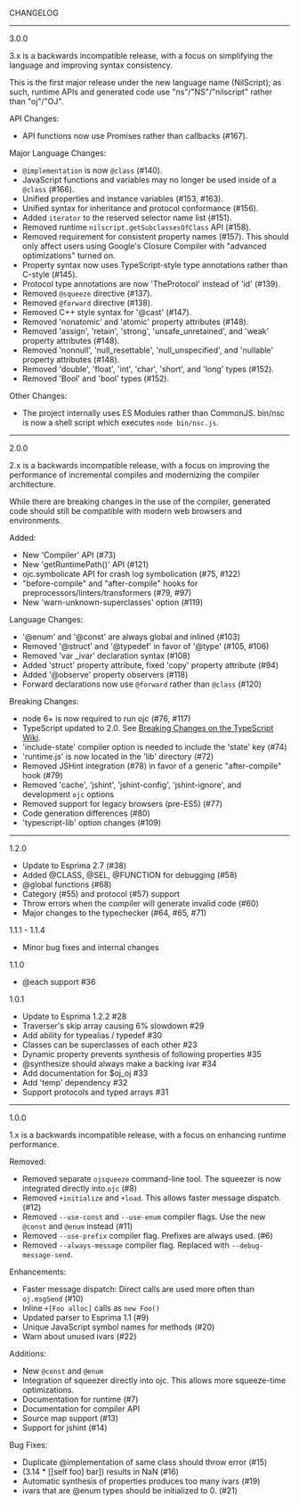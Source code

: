 CHANGELOG

---

3.0.0

3.x is a backwards incompatible release, with a focus on simplifying the language and improving
syntax consistency.

This is the first major release under the new language name (NilScript); as such,
runtime APIs and generated code use "ns"/"NS"/"nilscript" rather than "oj"/"OJ".

API Changes:
 - API functions now use Promises rather than callbacks (#167).

Major Language Changes:
 - `@implementation` is now `@class` (#140).
 - JavaScript functions and variables may no longer be used inside of a `@class` (#166).
 - Unified properties and instance variables (#153, #163).
 - Unified syntax for inheritance and protocol conformance (#156).
 - Added `iterator` to the reserved selector name list (#151).
 - Removed runtime `nilscript.getSubclassesOfClass` API (#158).
 - Removed requirement for consistent property names (#157). This should only affect users
   using Google's Closure Compiler with "advanced optimizations" turned on.
 - Property syntax now uses TypeScript-style type annotations rather than C-style (#145).
 - Protocol type annotations are now 'TheProtocol' instead of 'id<TheProtocol>' (#139).
 - Removed `@squeeze` directive (#137).
 - Removed `@forward` directive (#138).
 - Removed C++ style syntax for '@cast' (#147).
 - Removed 'nonatomic' and 'atomic' property attributes (#148).
 - Removed 'assign', 'retain', 'strong', 'unsafe_unretained', and 'weak' property attributes (#148).
 - Removed 'nonnull', 'null_resettable', 'null_unspecified', and 'nullable' property attributes (#148).
 - Removed 'double', 'float', 'int', 'char', 'short', and 'long' types (#152).
 - Removed 'Bool' and 'bool' types (#152).

Other Changes:
 - The project internally uses ES Modules rather than CommonJS. bin/nsc is now
   a shell script which executes `node bin/nsc.js`. 

---

2.0.0

2.x is a backwards incompatible release, with a focus on improving the performance of incremental compiles
and modernizing the compiler architecture.

While there are breaking changes in the use of the compiler, generated code should still be compatible
with modern web browsers and environments.

Added:
  - New 'Compiler' API (#73)
  - New 'getRuntimePath()' API (#121)
  - ojc.symbolicate API for crash log symbolication (#75, #122)
  - "before-compile" and "after-compile" hooks for preprocessors/linters/transformers (#79, #97)
  - New 'warn-unknown-superclasses' option (#119)

Language Changes:
  - '@enum' and '@const' are always global and inlined (#103)
  - Removed '@struct' and '@typedef' in favor of '@type' (#105, #106)
  - Removed 'var _ivar' declaration syntax (#108)
  - Added 'struct' property attribute, fixed 'copy' property attribute (#94)
  - Added '@observe' property observers (#118)
  - Forward declarations now use `@forward` rather than `@class` (#120)

Breaking Changes:
  - node 6+ is now required to run ojc (#76, #117)
  - TypeScript updated to 2.0. See [Breaking Changes on the TypeScript Wiki](https://github.com/Microsoft/TypeScript/wiki/Breaking-Changes).
  - 'include-state' compiler option is needed to include the 'state' key (#74)
  - 'runtime.js' is now located in the 'lib' directory (#72)
  - Removed JSHint integration (#78) in favor of a generic "after-compile" hook (#79)
  - Removed 'cache', 'jshint', 'jshint-config', 'jshint-ignore', and development `ojc` options
  - Removed support for legacy browsers (pre-ES5) (#77)
  - Code generation differences (#80)
  - 'typescript-lib' option changes (#109)

---

1.2.0
- Update to Esprima 2.7 (#38)
- Added @CLASS, @SEL, @FUNCTION for debugging (#58)
- @global functions (#68)
- Category (#55) and protocol (#57) support
- Throw errors when the compiler will generate invalid code (#60)
- Major changes to the typechecker (#64, #65, #71)

1.1.1 - 1.1.4
- Minor bug fixes and internal changes

1.1.0
- @each support #36

1.0.1
- Update to Esprima 1.2.2 #28
- Traverser's skip array causing 6% slowdown #29
- Add ability for typealias / typedef #30
- Classes can be superclasses of each other #23
- Dynamic property prevents synthesis of following properties #35
- @synthesize should always make a backing ivar #34
- Add documentation for $oj_oj #33
- Add 'temp' dependency #32
- Support protocols and typed arrays #31

---

1.0.0

1.x is a backwards incompatible release, with a focus on enhancing runtime performance.

Removed:

  - Removed separate `ojsqueeze` command-line tool.  The squeezer is now integrated directly into `ojc` (#8)
  - Removed `+initialize` and `+load`.  This allows faster message dispatch.  (#12)
  - Removed `--use-const` and `--use-enum` compiler flags.  Use the new `@const` and `@enum` instead (#11) 
  - Removed `--use-prefix` compiler flag.  Prefixes are always used.  (#6)
  - Removed `--always-message` compiler flag.  Replaced with `--debug-message-send`.

Enhancements:

  - Faster message dispatch:  Direct calls are used more often than `oj.msgSend` (#10)
  - Inline `+[Foo alloc]` calls as `new Foo()`
  - Updated parser to Esprima 1.1 (#9)
  - Unique JavaScript symbol names for methods (#20)
  - Warn about unused ivars (#22)

Additions:

  - New `@const` and `@enum`
  - Integration of squeezer directly into ojc.  This allows more squeeze-time optimizations.
  - Documentation for runtime (#7)
  - Documentation for compiler API
  - Source map support (#13)
  - Support for jshint (#14)

Bug Fixes:

  - Duplicate @implementation of same class should throw error (#15)
  - (3.14 * [[self foo] bar]) results in NaN (#16)
  - Automatic synthesis of properties produces too many ivars (#19)
  - ivars that are @enum types should be initialized to 0. (#21)
